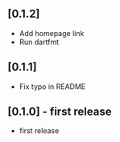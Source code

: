 ## [0.1.2] 

* Add homepage link
* Run dartfmt

## [0.1.1] 

* Fix typo in README
## [0.1.0] - first release

* first release
